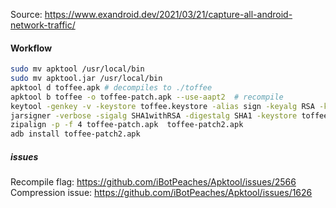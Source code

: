Source: https://www.exandroid.dev/2021/03/21/capture-all-android-network-traffic/

#### Workflow

```bash
sudo mv apktool /usr/local/bin
sudo mv apktool.jar /usr/local/bin
apktool d toffee.apk # decompiles to ./toffee
apktool b toffee -o toffee-patch.apk --use-aapt2  # recompile
keytool -genkey -v -keystore toffee.keystore -alias sign -keyalg RSA -keysize 2048 -validity 10000
jarsigner -verbose -sigalg SHA1withRSA -digestalg SHA1 -keystore toffee.keystore toffee-patch.apk sign # sign
zipalign -p -f 4 toffee-patch.apk  toffee-patch2.apk
adb install toffee-patch2.apk
```

##### issues
Recompile flag: https://github.com/iBotPeaches/Apktool/issues/2566 \
Compression issue: https://github.com/iBotPeaches/Apktool/issues/1626
